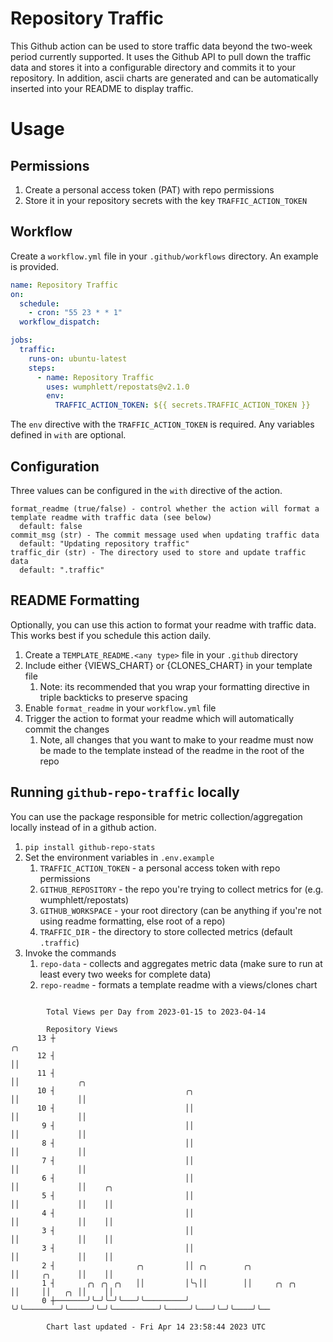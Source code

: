 # Repository Traffic

This Github action can be used to store traffic data beyond the two-week period currently supported.
It uses the Github API to pull down the traffic data and stores it into a configurable directory and commits it to your 
repository. In addition, ascii charts are generated and can be automatically inserted into your README to display traffic.

# Usage
## Permissions
1. Create a personal access token (PAT) with repo permissions
2. Store it in your repository secrets with the key `TRAFFIC_ACTION_TOKEN`

## Workflow
Create a `workflow.yml` file in your `.github/workflows` directory. An example is provided.

```yaml
name: Repository Traffic
on:
  schedule:
    - cron: "55 23 * * 1"
  workflow_dispatch:

jobs:
  traffic:
    runs-on: ubuntu-latest
    steps:
      - name: Repository Traffic
        uses: wumphlett/repostats@v2.1.0
        env:
          TRAFFIC_ACTION_TOKEN: ${{ secrets.TRAFFIC_ACTION_TOKEN }}
```
The `env` directive with the `TRAFFIC_ACTION_TOKEN` is required. Any variables defined in `with` are optional.

## Configuration
Three values can be configured in the `with` directive of the action.
```
format_readme (true/false) - control whether the action will format a template readme with traffic data (see below)
  default: false
commit_msg (str) - The commit message used when updating traffic data
  default: "Updating repository traffic"
traffic_dir (str) - The directory used to store and update traffic data
  default: ".traffic"
```

## README Formatting
Optionally, you can use this action to format your readme with traffic data. This works best if you schedule this action
daily.

1. Create a `TEMPLATE_README.<any type>` file in your `.github` directory
2. Include either {VIEWS_CHART} or {CLONES_CHART} in your template file
   1. Note: its recommended that you wrap your formatting directive in triple backticks to preserve spacing
3. Enable `format_readme` in your `workflow.yml` file
4. Trigger the action to format your readme which will automatically commit the changes
   1. Note, all changes that you want to make to your readme must now be made to the template instead of the readme in the root of the repo

## Running `github-repo-traffic` locally
You can use the package responsible for metric collection/aggregation locally instead of in a github action.

1. `pip install github-repo-stats`
2. Set the environment variables in `.env.example`
   1. `TRAFFIC_ACTION_TOKEN` - a personal access token with repo permissions
   2. `GITHUB_REPOSITORY` - the repo you're trying to collect metrics for (e.g. wumphlett/repostats)
   3. `GITHUB_WORKSPACE` - your root directory (can be anything if you're not using readme formatting, else root of a repo)
   4. `TRAFFIC_DIR` - the directory to store collected metrics (default `.traffic`)
3. Invoke the commands
   1. `repo-data` - collects and aggregates metric data (make sure to run at least every two weeks for complete data)
   2. `repo-readme` - formats a template readme with a views/clones chart

```

        Total Views per Day from 2023-01-15 to 2023-04-14

        Repository Views
      13 ┼                                                                ╭╮
      12 ┤                                                                ││
      11 ┤                                                                ││             ╭╮
      10 ┤                             ╭╮                                 ││             ││
      10 ┤                             ││                                 ││             ││
       9 ┤                             ││                                 ││             ││
       8 ┤                             ││                                 ││             ││
       7 ┤                             ││                                 ││             ││
       6 ┤                             ││                                 ││             ││    ╭╮
       5 ┤                             ││                                 ││             ││    ││
       4 ┤                             ││                                 ││             ││    ││
       3 ┤                             ││                                 ││             ││    ││
       3 ┤                             ││                                 ││             ││    ││
       2 ┤                  ╭╮         ││ ╭╮        ╭╮                    ││     ╭╮      ││    ││
       1 ┤       ╭╮ ╭╮ ╭╮   ││         │╰╮││        ││     ╭╮ ╭╮          ││     ││   ╭╮ ││    ││
       0 ┼───────╯╰─╯╰─╯╰───╯╰─────────╯ ╰╯╰────────╯╰─────╯╰─╯╰──────────╯╰─────╯╰───╯╰─╯╰────╯╰──

        Chart last updated - Fri Apr 14 23:58:44 2023 UTC
        
```
